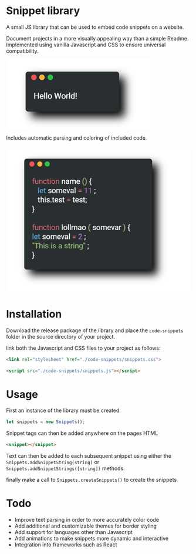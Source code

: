 # Snippet library

A small JS library that can be used to embed code snippets on a website.

Document projects in a more visually appealing way than a simple Readme. Implemented using vanilla Javascript and CSS to ensure universal 
compatibility.

![Hello world](./Hello.png)

Includes automatic parsing and coloring of included code.

![snippet demo](./Demo.png)

# Installation

Download the release package of the library and place the `code-snippets` folder in the source directory of your project.

link both the Javascript and CSS files to your project as follows:

```HTML
<link rel="stylesheet" href="./code-snippets/snippets.css">
```
```HTML
<script src="./code-snippets/snippets.js"></script>
```

# Usage

First an instance of the library must be created.

```javascript
let snippets = new Snippets();
```

Snippet tags can then be added anywhere on the pages HTML

```HTML
<snippet></snippet>
```
Text can then be added to each subsequent snippet using either the `Snippets.addSnippetString(string)` or `Snippets.addSnippetStrings([string])`
methods.

finally make a call to `Snippets.createSnippets()` to create the snippets


# Todo

- Improve text parsing in order to more accurately color code
- Add additional and customizable themes for border styling 
- Add support for languages other than Javascript
- Add animations to make snippets more dynamic and interactive
- Integration into frameworks such as React

